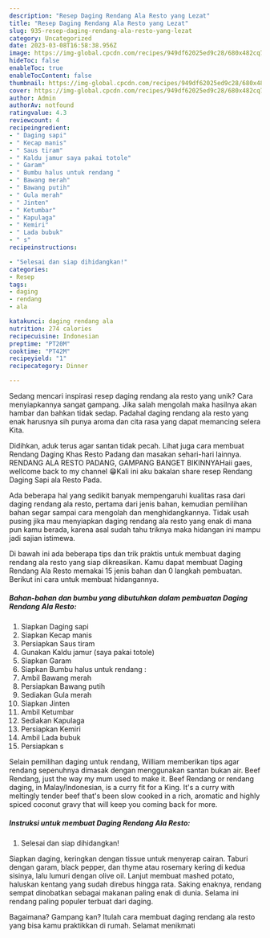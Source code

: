 ```yaml
---
description: "Resep Daging Rendang Ala Resto yang Lezat"
title: "Resep Daging Rendang Ala Resto yang Lezat"
slug: 935-resep-daging-rendang-ala-resto-yang-lezat
category: Uncategorized
date: 2023-03-08T16:58:38.956Z
image: https://img-global.cpcdn.com/recipes/949df62025ed9c28/680x482cq70/daging-rendang-ala-resto-foto-resep-utama.jpg
hideToc: false
enableToc: true
enableTocContent: false
thumbnail: https://img-global.cpcdn.com/recipes/949df62025ed9c28/680x482cq70/daging-rendang-ala-resto-foto-resep-utama.jpg
cover: https://img-global.cpcdn.com/recipes/949df62025ed9c28/680x482cq70/daging-rendang-ala-resto-foto-resep-utama.jpg
author: Admin
authorAv: notfound
ratingvalue: 4.3
reviewcount: 4
recipeingredient:
- " Daging sapi"
- " Kecap manis"
- " Saus tiram"
- " Kaldu jamur saya pakai totole"
- " Garam"
- " Bumbu halus untuk rendang "
- " Bawang merah"
- " Bawang putih"
- " Gula merah"
- " Jinten"
- " Ketumbar"
- " Kapulaga"
- " Kemiri"
- " Lada bubuk"
- " s"
recipeinstructions:

- "Selesai dan siap dihidangkan!"
categories:
- Resep
tags:
- daging
- rendang
- ala

katakunci: daging rendang ala 
nutrition: 274 calories
recipecuisine: Indonesian
preptime: "PT20M"
cooktime: "PT42M"
recipeyield: "1"
recipecategory: Dinner

---
```





Sedang mencari inspirasi resep daging rendang ala resto yang unik? Cara menyiapkannya sangat gampang. Jika salah mengolah maka hasilnya akan hambar dan bahkan tidak sedap. Padahal daging rendang ala resto yang enak harusnya sih punya aroma dan cita rasa yang dapat memancing selera Kita.





Didihkan, aduk terus agar santan tidak pecah. Lihat juga cara membuat Rendang Daging Khas Resto Padang dan masakan sehari-hari lainnya. RENDANG ALA RESTO PADANG, GAMPANG BANGET BIKINNYAHaii gaes, wellcome back to my channel 😁Kali ini aku bakalan share resep Rendang Daging Sapi ala Resto Pada.

Ada beberapa hal yang sedikit banyak mempengaruhi kualitas rasa dari daging rendang ala resto, pertama dari jenis bahan, kemudian pemilihan bahan segar sampai cara mengolah dan menghidangkannya. Tidak usah pusing jika mau menyiapkan daging rendang ala resto yang enak di mana pun kamu berada, karena asal sudah tahu triknya maka hidangan ini mampu jadi sajian istimewa.






Di bawah ini ada beberapa tips dan trik praktis untuk membuat daging rendang ala resto yang siap dikreasikan. Kamu dapat membuat Daging Rendang Ala Resto memakai 15 jenis bahan dan 0 langkah pembuatan. Berikut ini cara untuk membuat hidangannya.

<!--inarticleads1-->

##### Bahan-bahan dan bumbu yang dibutuhkan dalam pembuatan Daging Rendang Ala Resto:

1. Siapkan  Daging sapi
1. Siapkan  Kecap manis
1. Persiapkan  Saus tiram
1. Gunakan  Kaldu jamur (saya pakai totole)
1. Siapkan  Garam
1. Siapkan  Bumbu halus untuk rendang :
1. Ambil  Bawang merah
1. Persiapkan  Bawang putih
1. Sediakan  Gula merah
1. Siapkan  Jinten
1. Ambil  Ketumbar
1. Sediakan  Kapulaga
1. Persiapkan  Kemiri
1. Ambil  Lada bubuk
1. Persiapkan  s


Selain pemilihan daging untuk rendang, William memberikan tips agar rendang sepenuhnya dimasak dengan menggunakan santan bukan air. Beef Rendang, just the way my mum used to make it. Beef Rendang or rendang daging, in Malay/Indonesian, is a curry fit for a King. It&#39;s a curry with meltingly tender beef that&#39;s been slow cooked in a rich, aromatic and highly spiced coconut gravy that will keep you coming back for more. 

<!--inarticleads2-->

##### Instruksi untuk membuat Daging Rendang Ala Resto:


1. Selesai dan siap dihidangkan!

Siapkan daging, keringkan dengan tissue untuk menyerap cairan. Taburi dengan garam, black pepper, dan thyme atau rosemary kering di kedua sisinya, lalu lumuri dengan olive oil. Lanjut membuat mashed potato, haluskan kentang yang sudah direbus hingga rata. Saking enaknya, rendang sempat dinobatkan sebagai makanan paling enak di dunia. Selama ini rendang paling populer terbuat dari daging. 

Bagaimana? Gampang kan? Itulah cara membuat daging rendang ala resto yang bisa kamu praktikkan di rumah. Selamat menikmati
